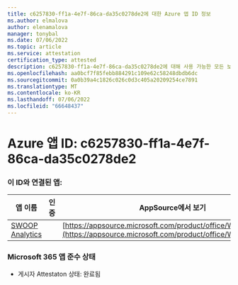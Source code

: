 ```yaml
---
title: c6257830-ff1a-4e7f-86ca-da35c0278de2에 대한 Azure 앱 ID 정보
ms.author: elmalova
author: elenamalova
manager: tonybal
ms.date: 07/06/2022
ms.topic: article
ms.service: attestation
certification_type: attested
description: c6257830-ff1a-4e7f-86ca-da35c0278de2에 대해 사용 가능한 모든 보안 및 규정 준수 정보입니다.
ms.openlocfilehash: aa0bcf7f85febb884291c109e62c58248dbdb6dc
ms.sourcegitcommit: 0a0b39a4c1826c026c0d3c405a20209254ce7891
ms.translationtype: MT
ms.contentlocale: ko-KR
ms.lasthandoff: 07/06/2022
ms.locfileid: "66648437"
---
```

# <a name="azure-app-id-c6257830-ff1a-4e7f-86ca-da35c0278de2"></a>Azure 앱 ID: c6257830-ff1a-4e7f-86ca-da35c0278de2


### <a name="apps-associated-with-this-id"></a>이 ID와 연결된 앱:
| **앱 이름** | **인증** | **AppSource에서 보기** |
|--------------|---------------|-----------------------|
| [SWOOP Analytics](../forward/WA200000877.md) |  | [https://appsource.microsoft.com/product/office/WA200000877](https://appsource.microsoft.com/product/office/WA200000877) |

### <a name="microsoft-365-app-compliance-status"></a>Microsoft 365 앱 준수 상태
- 게시자 Attestaton 상태: 완료됨
